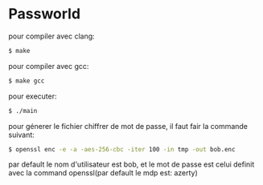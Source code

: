# Passworld

pour compiler avec clang:
```bash
$ make 
```

pour compiler avec gcc:
```bash
$ make gcc
```

pour executer:
```bash
$ ./main 
```

pour génerer le fichier chiffrer de mot de passe, il faut fair la commande suivant:
```bash
$ openssl enc -e -a -aes-256-cbc -iter 100 -in tmp -out bob.enc
```
par default le nom d'utilisateur est bob,
et le mot de passe est celui definit avec la command openssl(par default le mdp est: azerty)

